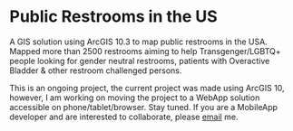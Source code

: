 # Public Restrooms in the US
A GIS solution using ArcGIS 10.3 to map public restrooms in the USA. Mapped more than 2500 restrooms aiming to help Transgenger/LGBTQ+ people looking for gender neutral restrooms, patients with Overactive Bladder &amp; other restroom challenged persons.

This is an ongoing project, the current project was made using ArcGIS 10, however, I am working on moving the project to a WebApp solution accessible on phone/tablet/browser. Stay tuned. If you are a MobileApp developer and are interested to collaborate, please [email](mailto:biswaraj.kar@gmail.com?Subject=Collaboration%20for%20USA%20Restroom%20Map) me.
